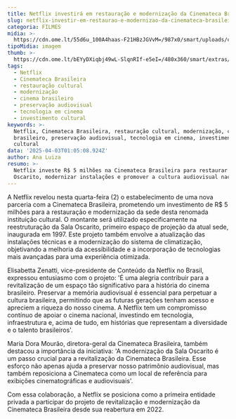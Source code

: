 ```yaml
---
title: Netflix investirá em restauração e modernização da Cinemateca Brasileira
slug: netflix-investir-em-restaurao-e-modernizao-da-cinemateca-brasileira
categoria: FILMES
midia: >-
  https://cdn.ome.lt/55d6u_100A4haas-F21HBzJGVvM=/987x0/smart/uploads/conteudo/fotos/OMELETE_CAPA_-_2025-04-02T215118.902.png
tipoMidia: imagem
thumb: >-
  https://cdn.ome.lt/bEYyDXiqbj49wL-SlqnRIf-e5eI=/480x360/smart/extras/conteudos/omelete_THUMB_-_2025-04-02T215102.915.png
tags:
  - Netflix
  - Cinemateca Brasileira
  - restauração cultural
  - modernização
  - cinema brasileiro
  - preservação audiovisual
  - tecnologia em cinema
  - investimento cultural
keywords: >-
  Netflix, Cinemateca Brasileira, restauração cultural, modernização, cinema
  brasileiro, preservação audiovisual, tecnologia em cinema, investimento
  cultural
data: '2025-04-03T01:05:08.924Z'
author: Ana Luiza
resumo: >-
  Netflix investe R$ 5 milhões na Cinemateca Brasileira para restaurar a Sala
  Oscarito, modernizar instalações e promover a cultura audiovisual nacional.
---
```


A Netflix revelou nesta quarta-feira (2) o estabelecimento de uma nova parceria com a Cinemateca Brasileira, prometendo um investimento de R$ 5 milhões para a restauração e modernização da sede desta renomada instituição cultural. O montante será utilizado especificamente na reestruturação da Sala Oscarito, primeiro espaço de projeção da atual sede, inaugurada em 1997. Este projeto também envolve a atualização das instalações técnicas e a modernização do sistema de climatização, objetivando a melhoria da acessibilidade e a incorporação de tecnologias mais avançadas para uma experiência otimizada.

Elisabetta Zenatti, vice-presidente de Conteúdo da Netflix no Brasil, expressou entusiasmo com o projeto: 'É uma alegria contribuir para a revitalização de um espaço tão significativo para a história do cinema brasileiro. Preservar a memória audiovisual é essencial para perpetuar a cultura brasileira, permitindo que as futuras gerações tenham acesso e apreciem a riqueza do nosso cinema. A Netflix tem um compromisso contínuo de apoiar o cinema nacional, investindo em tecnologia, infraestrutura e, acima de tudo, em histórias que representam a diversidade e o talento brasileiros'.

Maria Dora Mourão, diretora-geral da Cinemateca Brasileira, também destacou a importância da iniciativa: 'A modernização da Sala Oscarito é um passo crucial para a revitalização da Cinemateca Brasileira. Esse esforço não apenas ajuda a preservar nosso patrimônio audiovisual, mas também reposiciona a Cinemateca como um local de referência para exibições cinematográficas e audiovisuais'.

Com essa colaboração, a Netflix se posiciona como a primeira entidade privada a participar do projeto de revitalização e modernização da Cinemateca Brasileira desde sua reabertura em 2022.
